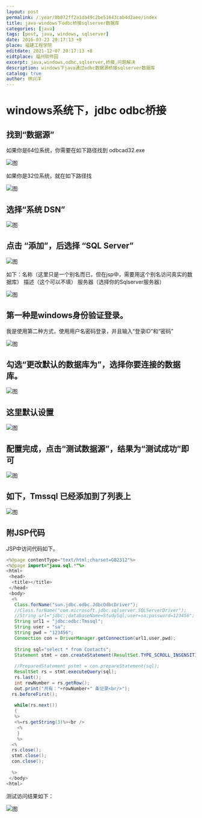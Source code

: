```yaml
---
layout: post
permalink: /:year/8b072ff2a1da49c2be51643cab4d2aee/index
title: java-windows下odbc桥接sqlserver数据库
categories: [java]
tags: [post, java, windows, sqlserver]
date: 2016-03-23 20:17:13 +8
place: 福建工程学院
editdate: 2021-12-07 20:17:13 +8
eidtplace: 福州软件园
excerpt: java,windows,odbc,sqlserver,桥接,问题解决
description: windows下java通过odbc数据源桥接sqlserver数据库
catalog: true
author: 林兴洋
---
```


# windows系统下，jdbc odbc桥接

## 找到“数据源”

如果你是64位系统，你需要在如下路径找到  odbcad32.exe

![图](https://gitee.com/linxingyang/at-2020-10-02-image/raw/master/image/J-java/image/2016/2016-03-23/01.png)

如果你是32位系统，就在如下路径找

![图](https://gitee.com/linxingyang/at-2020-10-02-image/raw/master/image/J-java/image/2016/2016-03-23/02.png)

## 选择“系统 DSN”

![图](https://gitee.com/linxingyang/at-2020-10-02-image/raw/master/image/J-java/image/2016/2016-03-23/03.png)

## 点击    “添加”，后选择 “SQL Server”

![图](https://gitee.com/linxingyang/at-2020-10-02-image/raw/master/image/J-java/image/2016/2016-03-23/04.png)

如下：名称（这里只是一个别名而已，但在jsp中，需要用这个别名访问真实的数据库）
描述（这个可以不填）
服务器（选择你的Sqlserver服务器）

![图](https://gitee.com/linxingyang/at-2020-10-02-image/raw/master/image/J-java/image/2016/2016-03-23/06.png)

## 第一种是windows身份验证登录。

我是使用第二种方式，使用用户名密码登录，并且输入“登录ID”和“密码”

![图](https://gitee.com/linxingyang/at-2020-10-02-image/raw/master/image/J-java/image/2016/2016-03-23/07.png)

## 勾选“更改默认的数据库为”，选择你要连接的数据库。

![图](https://gitee.com/linxingyang/at-2020-10-02-image/raw/master/image/J-java/image/2016/2016-03-23/08.png)

## 这里默认设置

![图](https://gitee.com/linxingyang/at-2020-10-02-image/raw/master/image/J-java/image/2016/2016-03-23/09.png)

## 配置完成，点击“测试数据源”，结果为“测试成功”即可

![图](https://gitee.com/linxingyang/at-2020-10-02-image/raw/master/image/J-java/image/2016/2016-03-23/10.png)

## 如下，Tmssql 已经添加到了列表上

![图](https://gitee.com/linxingyang/at-2020-10-02-image/raw/master/image/J-java/image/2016/2016-03-23/11.png)

## 附JSP代码

JSP中访问代码如下。

```java
<%@page contentType="text/html;charset=GB2312"%>
<%@page import="java.sql.*"%>
<html>
 <head>
  <title></title>
 </head>
 <body>
  <%
   Class.forName("sun.jdbc.odbc.JdbcOdbcDriver");
   //Class.forName("com.microsoft.jdbc.sqlserver.SQLServerDriver");    
   //String url="jdbc:;databaseName=StudySql;user=sa;password=123456";
   String url1 = "jdbc:odbc:Tmssql";
   String user = "sa";
   String pwd = "123456";
   Connection con = DriverManager.getConnection(url1,user,pwd);  
 
   String sql="select * from Contacts";
   Statement stmt = con.createStatement(ResultSet.TYPE_SCROLL_INSENSITIVE,ResultSet.CONCUR_READ_ONLY);
   
   //PreparedStatement pstmt = con.prepareStatement(sql);
   ResultSet rs = stmt.executeQuery(sql);                                     
   rs.last();
   int rowNumber = rs.getRow();
   out.print("共有："+rowNumber+" 条记录<br/>");
  rs.beforeFirst();
  
   while(rs.next())
   {
   %>
   <%=rs.getString(3)%><br />
    <%
    }
    %>
  <%
  rs.close();
  stmt.close();
  con.close();
 
  %>
 </body>
<html>
```

测试访问结果如下：

![图](https://gitee.com/linxingyang/at-2020-10-02-image/raw/master/image/J-java/image/2016/2016-03-23/12.png)
